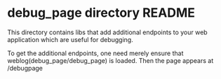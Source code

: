 # debug_page directory README

This directory contains libs that add additional endpoints to your web application which
are useful for debugging.

To get the additional endpoints, one need merely ensure that weblog(debug_page/debug_page)
is loaded. Then the page appears at /debugpage










 
 
 